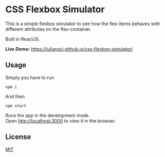 # CSS Flexbox Simulator

This is a simple flexbox simulator to see how the flex-items behaves with different attributes on the flex-container.

Built in ReactJS.

***Live Demo:*** https://juliansci.github.io/css-flexbox-simulator/

## Usage

Simply you have to run

```
npm i
```

And then

```
npm start
```

Runs the app in the development mode.<br />
Open [http://localhost:3000](http://localhost:3000) to view it in the browser.

## License
[MIT](https://choosealicense.com/licenses/mit/)